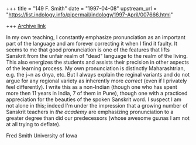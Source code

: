 +++
title = "149 F. Smith"
date = "1997-04-08"
upstream_url = "https://list.indology.info/pipermail/indology/1997-April/007666.html"

+++
[Archive link](https://list.indology.info/pipermail/indology/1997-April/007666.html)

In my own teaching, I constantly emphasize pronunciation as an important
part of the language and am forever correcting it when I find it faulty. 
It seems to me that good pronunciation is one of the features that lifts
Sanskrit from the unfair realm of "dead" language to the realm of the
living. This also energizes the students and assists their precision in
other aspects of the learning process. My own pronunciation is distinctly
Maharashtrian, e.g. the j~n as dnya, etc. But I always explain the reginal
variants and do not argue for any regional variety as inherently more
*correct* (even if I privately feel differently). I write this as a
non-Indian (though one who has spent more then 11 years in India, 7 of
them in Pune), though one with a practiced appreciation for the beauties
of the spoken Sanskrit word. I suspect I am not alone in this; indeed I'm
under the impression that a growing number of Sanskrit teachers in *the
academy* are emphasizing pronunciation to a greater degree than did our
predecessors (whose awesome gu.nas I am not at all trying to deflate).

Fred Smith
University of Iowa






